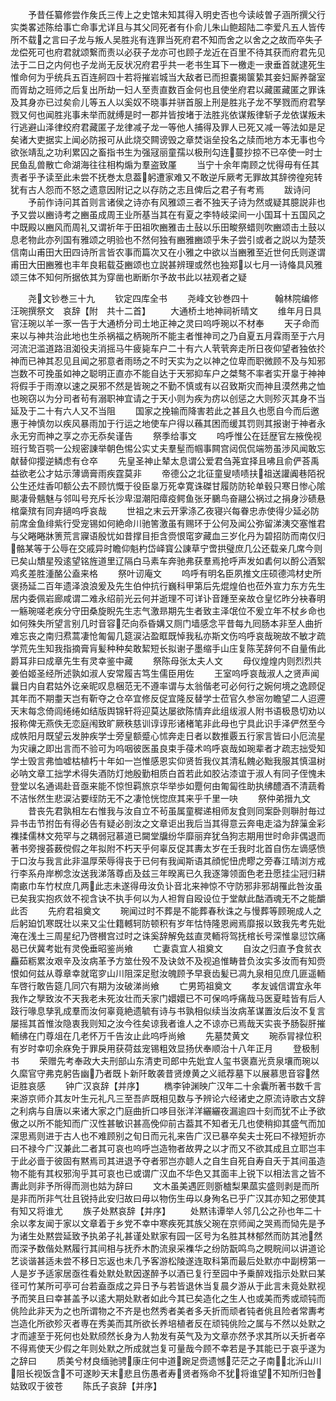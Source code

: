 <!-- { "loadSidebar": true } -->
　　予昔任纂修尝作矦氏三传上之史馆未知其得入明史否也今读岐曽子涵所撰父行实类畧述陈给事亡命事尤详且与其父同死者有仆俞儿朱山鲍超陆二李爱凡五人皆传所不载之言曰子龙与叛人吴胜兆有连罪当死府君不知而舍之以舍之之故而卒失子龙偿死可也府君就颂繋而责以必获子龙亦可也顾子龙近在百里不待其获而府君先见法于二日之内何也子龙尚无反状况府君乎共一老书生耳下一檄走一隶垂首就逮死生惟命何为乎统兵五百连舸四十若将摧岩城当大敌者已而担嚢揭箧絷其妾妇厮养罄室而胥劫之班师之后复出所劫一妇人至责直数百金何也且使坐府君以藏匿藏匿之罪诛及其身亦已过矣俞儿等五人以奚奴不晓事并骈首服上刑是胜兆子龙不孥戮而府君孥戮又何也闻胜兆事未举而就缚是时一郡并皆按堵于法胜兆依谋叛律斩子龙依谋叛未行逃避山泽律绞府君藏匿子龙律减子龙一等他人捕得及罪人已死又减一等法如是足矣诸大吏据实上闻必防报可从此烧交闗谤毁之章焚诣垒投名之牍而地方本无事也今欲张靖乱之功利累囚之畜指书生为强冦丽童孺以极刑勾连蔓抄掠不已卒使一时士民鱼乱兽散亡命湖海往往相构煽为羣盗致厪
　　当宁十余年南顾之忧得毋有任其责者乎予读至此未尝不抚巻太息葢躬遭家难又不敢逆斥厥考无罪故其辞徬徨宛转犹有古人怨而不怒之遗意因附记之以存防之志且俾后之君子有考焉
　　跋诗问
　　予前作诗问其首则言诸侯之诗亦有风雅颂三者不独天子诗为然或疑其臆説非也予又尝以豳诗考之豳虽成周王业所基当其在有夏之李特岐梁间一小国耳十五国风之中既殿以豳风而周礼又谓祈年于田祖吹豳雅击土鼔以乐田畯祭蜡则吹豳颂击土鼓以息老物此亦列国有雅颂之明验也不然何独有豳雅豳颂乎朱子尝引或者之説以为楚茨信南山甫田大田四诗所言皆农事而篇次又在小雅之中欲以当豳雅至近世何氏则遂谓甫田大田豳雅也丰年良耜载芟豳颂也立説甚辨理或然也独郑以七月一诗偹具风雅颂三体不知何所据依其为穿凿也断断尔予故书此以袪观者之疑















　　尧文钞巻三十九
　　钦定四库全书
　　尧峰文钞巻四十　　　翰林院编修汪琬撰祭文　哀辞【附　共十二首】
　　大通桥土地神祠祈晴文
　　维年月日具官汪琬以羊一豕一告于大通桥分司土地正神之灵曰呜呼琬以不材奉
　　天子命而来以与神共治此地也生杀祸福之柄琬所不能主者惟神司之乃自夏五月霖雨至于六月河流汜滥道路沮洳役夫消摇马牛疲毙车户二十有六人茕茕奔走所日夜仰望者独依扵神而已神其忍见且闻之邪意者雨旸之不时天实为之以神之位卑而职微顾不及与知邪岂数不可挽虽如神之聪明正直亦不能自达于天邪抑车户之桀骜不率者实开辠于神神将假手于雨潦以速之戻邪不然是皆琬之不勤不慎或有以召致斯灾而神且漠然弗之恤也琬窃以为分司者茍有溺职神宜请之于天小则为疾为疠以创惩之大则殄灭其身不当延及于二十有六人又不当阻
　　国家之挽输而降害若此之甚且久也愿自今而后邀惠于神慎勿以疾风暴雨加于行运之地使车户得以蘓其困而缓其罚则其报谢于神者永永无穷而神之享之亦无忝矣谨告
　　祭季给事文
　　呜呼惟公在廷歴官左掖俛视班行鸷百鹗一公规密諌举朝色惕公实丈夫羣髽而帼事闗宫闼侃侃端笏虽渉风闻敢忘献替仰撄逆鳞虑有仓卒
　　先皇圣神止辇太息谓公爱君刍荛宜择且咈且俞俨荅禹益欲老公才姑示薄谪膏雨疾霆莫非
　　帝德公之北征童叟啧啧扶祖送讙阗巷陌祝公生还炷香叩额公去不顾忼慨于役臣辠万死幸寛诛磔甘履防防轮单毂只寒日惨心隂颷凄骨魑魅与邻叫号充斥长沙卑湿潮阳瘴疫鳄鱼张牙鵩鸟奋翮公祸过之捐身沙碛悬棺稾殡有同弃擿呜呼哀哉
　　世祖之末云开雺涤乙夜寝兴每眷忠赤使得少延必防前席金鱼绯紫行受宠锡如何絶命川驰筈激虽有赐环于公何及闻公弥留涕洟交塞惟君与父睠睠牀箦荒言寱语殷忧如昔撑目拒含赍恨窀穸藏血三岁化丹为碧招防而南仅归骼某等于公辱在交戚异时瞻仰魁杓岱峄寳公諌草宁啻拱璧庶几公还载亲几席今则已矣山穨星殁逺望铭旌道里辽隔白马素车奔驰弗获羣焉抢呼声发如砉何以酹公酒絮鸡炙差胜湩酪公盍来格
　　祭叶讱庵文
　　呜呼有明名臣夙推文庄硕德鸿材史所褒扬延二百年遗泽浪浪爰及先生伯仲抗行巍科甲第后先焜煌伯也莅外宣力东方先生居内委佩岩廊咸谓二难永绍前光云何并逝理不可详讣音踵至亲故仓皇忆昨分袂春明一觞琬嗟老疾分守田桑旋睨先生志气激昻期先生者致主泽氓位不爰立年不杖乡命也如何殊失所望言别几时音容茫向忝昏媾又厕门墙感念平昔每九囘肠本非至人曲折难忘丧之南归焄蒿凄怆匍匐几筵涙沾盈眶既悼我私亦斯文伤呜呼哀哉琬故不敏才疏学荒先生知我指摘膏肓髪种种矣敢絜短长拟谢子墨缩手山庄复陈芜辞何不自量侑此爵耳非曰成章先生有灵幸鉴中藏
　　祭陈母张太夫人文
　　母仪煌煌内则烈烈共姜伯姬圣经所述孰如淑人安常履吉笃生儒臣用佐
　　王室呜呼哀哉淑人之贤声闻曩日内自君姑外讫亲昵叹息梱范无不遵率谓与太翁偕老可必何行之婉何境之逸顾促其年而不期耋天岂有靳夺之仓卒宜修反促宜隆反替学士莅官久参宻勿瞻望二人迢遰天末每念倚闾绻绻如结版舆锦轩将迎莫达屡欲陈情弃此组绂淑人附书语极恳切劝以报称俾无燕佚无恋庭闱致旷厥秩慈训谆谆形诸楮笔非此母也宁具此识手泽俨然至今成帙阳月既望云发肿疾学士旁皇额蹙心怵奔走日者以数推覈五行家言皆曰小厄流星为灾禳之即出言而不验可为呜咽彼医虽良束手葠术呜呼哀哉如琬辈者才疏志拙受知学士毁言弗恤嘘枯植朽十年如一岂惟感恩实仰贤哲我仪其清私餽必黜我服其慎温树必呐文章工拙学术得失酒防灯灺殷勤相质白首若此如胶沾漆谊于淑人有同子侄愧未登堂以名通谒赴音亟来能不惊怛羁旅京华举歩如蹷何由匍匐徃助执绋醴酒不清蔬肴不洁怅然生悲涙沾要绖防无不之凄怆恍惚庶其来乎千里一吷
　　祭仲弟搢九文
　　昔丧先君孰相左右惟我与汝自立不茍虽属童穉递相师友食则同案卧则聨肘毎过异书击节拊缶有得必告有疑必剖汝之文章讵出我后当其得意云奔电走溢为辞薻金彩襍揉儒林文苑罕与之耦弱冠慕道已闚堂牖纷华靡丽弃犹刍狗志期用世时命非偶退而著书旁搜荟薮傥假之年拟附不朽天乎何辜反促其夀太岁在壬我时北首自伤左谪感愤于口汝与我言此非温厚荣辱得丧于已何有我闻斯语其顔怩忸虎疁之旁春江晴浏方戒行李系舟岸栁念汝送我涕落尊卣及兹三年暌离已久我逐簿领面色老丑愿挂尘冠归耕南畞巾车竹杖庶几两此志未遂得毋汝负讣音北来神惊不守防邪非邪胡罹此咎汝虽已矣我实抱疚敛不视含诀不执手何以为人袒胷自殴设位于堂献此酤酒魂无不之能釂此否
　　先府君祖奠文
　　琬闻过时不葬是不能葬春秋诛之与慢葬等顾琬成人之后躬廹饥寒既壮以来又尘仕籍轗轲防顿积有岁年怙恃隆恩阙焉靡报以致我先考先妣淹在浅土三周星纪乃啓櫕宫过时之诛奚辞解免兹直灵輀将驾抚棺长号深惟辠愆饮痛曷已伏冀考妣有灵俛垂昭鉴尚飨
　　亡妻袁宜人祖奠文
　　自汝之归直予食贫衣麤茹粝累汝艰辛及汝病革予方筮仕殁不及诀敛不及视追惟畴昔负汝实多汝而有知赍恨如何兹从尊章幸就窀穸山川阻深足慰汝魄顾予早衰齿髪已凋九泉相见庶几匪遥輀车啓行敢告筵几同穴有期为汝破涕尚飨
　　亡男筠祖奠文
　　孝友诚信谓宜永年我作之孼致汝不天我老未死汝壮而夭家门嬛嬛已不可保呜呼痛哉马医夏畦皆有后人跂行喙息孳乳成羣而汝何辜竟絶遗毓有诗与书孰相似续当汝病革谋置汝后汝不复言屡摇其首惟汝隐衷我则知之汝今徃矣谅我者谁人之不谅亦已焉哉天实丧予肠裂肝摧輀绋在门尊俎在几老怀万千告汝止此呜呼尚飨
　　先墓焚黄文
　　琬忝冐禄位积有岁时幸叨余庥免于罪戾用获荷兹宠锡粗效显扬伏奉顺治十八年正月
　　登极制书
　　荣赠先考奉政大夫刑部山东清吏司郎中先妣宜人玺书褒嘉光贲泉壤而琬以久縻官守弗克躬告幽乃者既卜新阡敢袭昔贤燎黄之义祗荐墓下以展慕思音容然讵胜哀感
　　钟广汉哀辞【并序】
　　檇李钟渊映广汉年二十余囊所著书数千言来游京师介其友叶生元礼凡三至吾庐既相见数与予辨论六经诸史之原流诗歌古文辞之利病与自唐以来诸大家之门庭曲折口哆目张洋洋纚纚夜漏逾四十刻而犹不止予欲傲之以所不能知而广汉性甚敏识甚高俛仰前古葢其不知者无几也使稍抑其盛气而加深思焉则进于古人也不难顾别之旬日而元礼来告广汉已暴卒矣夫士死曰不禄短折亦曰不禄今广汉兼此二者其可哀也呜呼岂造物者故畀之以才而又不欲其成且立耶岂丰于此必啬于彼固有黙焉司其进退予夺者邪岂亦聼人之自生自死自寿自夭于其间虽造物不能有其权邪洵乎其可哀也已或谓广汉血不华色又其面丰上锐下以相法言之皆不夀此则非予所得而测也姑为辞曰
　　文木虽美遇匠则斵樝梨果蓏实盛则剥是而所是非而所非气壮且锐持此安归故曰毋以物伤生毋以身殉名已乎广汉其亦知之邪使其有知又将谁尤
　　族子处黙哀辞【并序】
　　处黙讳谭举人邻几公之孙也年二十余以孝友闻于家以文章着于乡党不幸中寒疾死其族父琬在京师闻之哭焉而恸先是予为诸生处黙尝延致予执弟子礼甚谨处默家有园一区号为名胜其林郁然而防其池然而深予数偕处黙履行其间相与抚乔木酌流泉采襍华之纷防翫鸣鸟之睍睆间以讲道论艺谈谐甚适未尝不移日忘返也未几予客游松陵遂连取科第而最后处默亦中副榜第一人是岁予适家居亟徃看处默处默因遂醉予以酒已复行至园中予乗醉戏指示处默曰某径可竹某所可亭可台若盍亟成之异日予与若皆退休当复晨夕游从于此言未竟处默视予而笑且曰幸甚盖予以逺大期处默者如此今其已矣造化之生人也或美而秀或顽钝而佻险此非天为之也所谓物之不齐是也然秀者美者多夭折而顽者钝者佻且险者常夀考岂造化所欲殄灭者専在秀美而其所欲长养培植者反在顽钝佻险之属与不然以处默之才而遽至于死何也处默颀然长身为人勃发有英气及为文章亦然予求其所以夭折者卒不得焉使天少假之年则处默之所成就岂复可量哉今顾不幸若是予其能已于哀乎遂为之辞曰
　　质美兮材良缅驰骋康庄何中道踠足赍遗憾茫茫之子南北泝山川阻长视饭含不可遂眇天末悲且伤愚者寿贤者殇命不犹将谁望不知所归咎姑致叹于彼苍
　　陈氏子哀辞【并序】
